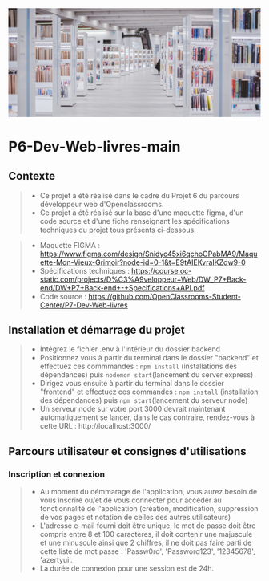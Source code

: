 <img src="/frontend/src/images/home_banner.jpg">

# P6-Dev-Web-livres-main

## Contexte
>* Ce projet à été réalisé dans le cadre du Projet 6 du parcours développeur web d'Openclassrooms. <br />
>* Ce projet à été réalisé sur la base d'une maquette figma, d'un code source et d'une fiche renseignant les spécifications techniques du projet tous présents ci-dessous. <br />

> * Maquette FIGMA : https://www.figma.com/design/Snidyc45xi6qchoOPabMA9/Maquette-Mon-Vieux-Grimoir?node-id=0-1&t=E9tAIEKvraIKZdw9-0
> * Spécifications techniques : https://course.oc-static.com/projects/D%C3%A9veloppeur+Web/DW_P7+Back-end/DW+P7+Back-end+-+Specifications+API.pdf
> * Code source : https://github.com/OpenClassrooms-Student-Center/P7-Dev-Web-livres

## Installation et démarrage du projet 

>* Intégrez le fichier .env à l'intérieur du dossier backend
>* Positionnez vous à partir du terminal dans le dossier "backend" et effectuez ces commmandes : `npm install` (installations des dépendances) puis `nodemon start`(lancement du server express) <br />
>* Dirigez vous ensuite à partir du terminal dans le dossier "frontend" et effectuez ces commandes : `npm install` (installation des dépendances) puis `npm start`(lancement du serveur node) <br />
>* Un serveur node sur votre port 3000 devrait maintenant automatiquement se lancer, dans le cas contraire, rendez-vous à cette URL : http://localhost:3000/

## Parcours utilisateur et consignes d'utilisations 

### Inscription et connexion 

>* Au moment du démmarage de l'application, vous aurez besoin de vous inscrire ou/et de vous connecter pour accéder au fonctionnalité de l'application (création, modification, suppression de vos pages et notation de celles des autres utilisateurs) <br />
>* L'adresse e-mail fourni doit être unique, le mot de passe doit être compris entre 8 et 100 caractères, il doit contenir une majuscule et une minuscule ainsi que 2 chiffres, il ne doit pas faire parti de cette liste de mot passe : 'Passw0rd', 'Password123', '12345678', 'azertyui'. <br />
>* La durée de connexion pour une session est de 24h.



